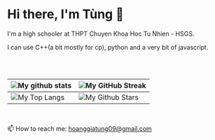 # Hi there, I'm Tùng 👋

I'm a high schooler at THPT Chuyen Khoa Hoc Tu Nhien - HSGS.

I can use C++(a bit mostly for cp), python and a very bit of javascript.

<br>
  <br>

| ![My github stats](https://github-readme-stats.vercel.app/api?username=TungHoangGia&show_icons=true&theme=dark) | ![My GitHub Streak](https://github-readme-streak-stats.herokuapp.com/?user=TungHoangGia&theme=dark) |
| --- | --- |
| ![My Top Langs](https://github-readme-stats.vercel.app/api/top-langs/?username=TungHoangGia&theme=tokyonight&layout=compact) | ![My Github Stars](https://github-readme-stats.vercel.app/api?username=TungHoangGia&show_icons=true&locale=en&count_private=true&hide_rank=true&custom_title=My%20GitHub%20Stats&disable_animations=true&theme=tokyonight) |


<br>

📫 How to reach me: [hoanggiatung09@gmail.com](hoanggiatung09@gmail.com)
